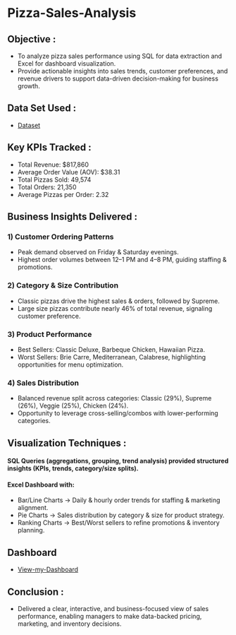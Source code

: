 # Pizza-Sales-Analysis

## Objective :
- To analyze pizza sales performance using SQL for data extraction and Excel for dashboard visualization.
- Provide actionable insights into sales trends, customer preferences, and revenue drivers to support data-driven decision-making for business growth.

## Data Set Used :
- <a href="https://1drv.ms/x/c/56ff1d5c19ff7cf2/EZ3SV_LQMRVEkUlDKDozKuoBoUzVIoiyefqaK7iHjyl4ag?e=NCjSMj">Dataset</a>

## Key KPIs Tracked :
- Total Revenue: $817,860
- Average Order Value (AOV): $38.31
- Total Pizzas Sold: 49,574
- Total Orders: 21,350
- Average Pizzas per Order: 2.32

## Business Insights Delivered : 
### 1) Customer Ordering Patterns
- Peak demand observed on Friday & Saturday evenings.
- Highest order volumes between 12–1 PM and 4–8 PM, guiding staffing & promotions.
### 2) Category & Size Contribution
- Classic pizzas drive the highest sales & orders, followed by Supreme.
- Large size pizzas contribute nearly 46% of total revenue, signaling customer preference.
### 3) Product Performance
- Best Sellers: Classic Deluxe, Barbeque Chicken, Hawaiian Pizza.
- Worst Sellers: Brie Carre, Mediterranean, Calabrese, highlighting opportunities for menu optimization.
### 4) Sales Distribution
- Balanced revenue split across categories: Classic (29%), Supreme (26%), Veggie (25%), Chicken (24%).
- Opportunity to leverage cross-selling/combos with lower-performing categories.

## Visualization Techniques :
#### SQL Queries (aggregations, grouping, trend analysis) provided structured insights (KPIs, trends, category/size splits).
#### Excel Dashboard with:
- Bar/Line Charts → Daily & hourly order trends for staffing & marketing alignment.
- Pie Charts → Sales distribution by category & size for product strategy.
- Ranking Charts → Best/Worst sellers to refine promotions & inventory planning.

## Dashboard
- <a href="https://1drv.ms/x/c/56ff1d5c19ff7cf2/EdXE-rOHPoNKrlNHED0qQ-QBUfBtoB4EGosXsDnH1KDO2g?e=bp1M0L"> View-my-Dashboard </a>

## Conclusion :
- Delivered a clear, interactive, and business-focused view of sales performance, enabling managers to make data-backed pricing, marketing, and inventory decisions.




